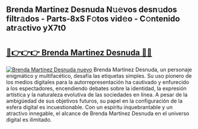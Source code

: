 ## Brenda Martinez Desnuda N𝚞𝚎vos desn𝚞dos filtr𝚊dos - Parts-8xS F𝚘tos vid𝚎o - C𝚘ntenido atr𝚊ctivo yX7t0

# <h2><a href="http://mb598x.tromn.icu/?c=Brenda+Martinez+Desnuda">🔗👉👉👉 Brenda Martinez Desnuda 🔗🔗</a></h2>

[![Brenda Martinez Desnuda nuevo](https://i.imgur.com/pEAQMta.gif)](http://mb598x.tromn.icu/?c=Brenda+Martinez+Desnuda)
Brenda Martinez Desnuda, un personaje enigmático y multifacético, desafía las etiquetas simples. Su uso pionero de los medios digitales para la autorrepresentación ha cautivado y enfurecido a los espectadores, encendiendo debates sobre la identidad, la expresión artística y la naturaleza evolutiva de las sociedades en línea. A pesar de la ambigüedad de sus objetivos futuros, su papel en la configuración de la esfera digital es incuestionable. Con un espíritu inquebrantable y un atractivo innegable, el alcance de Brenda Martinez Desnuda en el universo digital es ilimitado.
